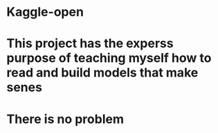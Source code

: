 # Kaggle-open
<h1>This project has the experss purpose of teaching myself how to read and build models that make senes<h1>
There is no problem 
